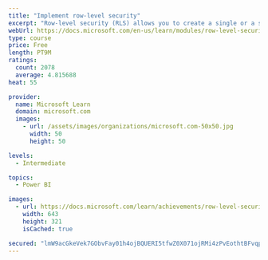 ```yaml
---
title: "Implement row-level security"
excerpt: "Row-level security (RLS) allows you to create a single or a set of reports that targets data for a specific user. In this module, you will learn how to implement RLS by using either a static or dynamic method and how Microsoft Power BI simplifies testing RLS in Power BI Desktop and Power BI service."
webUrl: https://docs.microsoft.com/en-us/learn/modules/row-level-security-power-bi/
type: course
price: Free
length: PT9M
ratings:
  count: 2078
  average: 4.815688
heat: 55

provider:
  name: Microsoft Learn
  domain: microsoft.com
  images:
    - url: /assets/images/organizations/microsoft.com-50x50.jpg
      width: 50
      height: 50

levels:
  - Intermediate

topics:
  - Power BI

images:
  - url: https://docs.microsoft.com/learn/achievements/row-level-security-power-bi-social.png
    width: 643
    height: 321
    isCached: true

secured: "lmW9acGkeVek7GObvFay01h4ojBQUERI5tfwZ0X071ojRMi4zPvEothtBFvqpVcGQ+M9DAyZT9YSFvQnDpK85JmnewVqaUb8R4AC/lnSoPqVxbFkF93ir4GdFZiudD+9E8QqosA4aV0WNyGXtctogyZMXrp6y1v2RuxzgLiN/fwNfxcpc7D8AJzB4XXAv1c3yPUm/YBhvOHt3ScocLHz1YwaQFFSspFE/bwZd6BjTmGfk2ppzEjoJ78VVeMGfIpDIhV13m/Cwg6BYtyEuDIT/QFRmYIk4FvMdUB4nsqX0DlEYqXdK1mGbfTKSK0vzmNCD+nPy3ziqJkz4qmcm6JVPrvfFFeYV5yO98ZytqrVM1QV/agD6qYEO1nifHWbPfV8qYB12KJ/ccoDurjwpl3Dz1DD6LP70EF5ZzEeE/Zl+CM=;8ahBQiepZXLWFpuQozltQw=="
---
```


